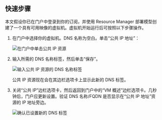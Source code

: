 <!-- need to be verified -->

## 快速步骤
本文假设你已在门户中登录到你的订阅，并使用 Resource Manager 部署模型创建了一个具有可用映像的虚拟机。虚拟机开始运行后可按照以下步骤操作。

1. 在门户中选择你的虚拟机。DNS 名称为空白。单击“公共 IP 地址”：
   
    ![在门户中单击公共 IP 资源](./media/virtual-machines-common-portal-create-fqdn/locatePublicIP.PNG)  

2. 输入所需的 DNS 名称标签，然后单击“保存”。
   
    ![输入公共 IP 资源的 DNS 名称标签](./media/virtual-machines-common-portal-create-fqdn/dnsNameLabel.PNG)  

    公共 IP 资源现在会在其边栏选项卡上显示此新的 DNS 标签。

3. 关闭“公共 IP”边栏选项卡，然后返回到门户中的“VM 概述”边栏选项卡。几秒钟后，门户应更新设置。验证 DNS 名称/FQDN 是否显示在“公共 IP 地址”资源的 IP 地址旁边。
   
    ![确认已设置新的 DNS 标签](./media/virtual-machines-common-portal-create-fqdn/fqdnCreated.PNG)  

<!---HONumber=Mooncake_1212_2016-->
